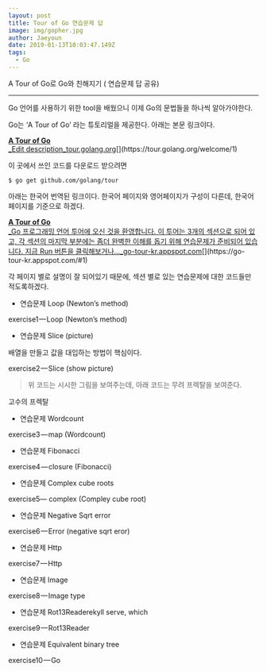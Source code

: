 ```yaml
---
layout: post
title: Tour of Go 연습문제 답
image: img/gopher.jpg
author: Jaeyoun
date: 2019-01-13T10:03:47.149Z
tags: 
  - Go
---
```


A Tour of Go로 Go와 친해지기 ( 연습문제 답 공유)

---

Go 언어를 사용하기 위한 tool을 배웠으니 이제 Go의 문법들을 하나씩 알아가야한다.

Go는 ‘A Tour of Go’ 라는 튜토리얼을 제공한다. 아래는 본문 링크이다.

[**A Tour of Go**  
_Edit description_tour.golang.org](https://tour.golang.org/welcome/1 "https://tour.golang.org/welcome/1")[](https://tour.golang.org/welcome/1)

이 곳에서 쓰인 코드를 다운로드 받으려면

```
$ go get github.com/golang/tour
```

아래는 한국어 번역된 링크이다. 한국어 페이지와 영어페이지가 구성이 다른데, 한국어 페이지를 기준으로 하겠다.

[**A Tour of Go**  
_Go 프로그래밍 언어 투어에 오신 것을 환영합니다. 이 투어는 3개의 섹션으로 되어 있고, 각 섹션의 마지막 부분에는 좀더 완벽한 이해를 돕기 위해 연습문제가 준비되어 있습니다. 지금 Run 버튼을 클릭해보거나…_go-tour-kr.appspot.com](https://go-tour-kr.appspot.com/#1 "https://go-tour-kr.appspot.com/#1")[](https://go-tour-kr.appspot.com/#1)

각 페이지 별로 설명이 잘 되어있기 때문에, 섹션 별로 있는 연습문제에 대한 코드들만 적도록하겠다.

-   연습문제 Loop (Newton’s method)

exercise1 — Loop (Newton’s method)

-   연습문제 Slice (picture)

배열을 만들고 값을 대입하는 방법이 핵심이다.

exercise2 — Slice (show picture)

> 위 코드는 시시한 그림을 보여주는데, 아래 코드는 무려 프렉탈을 보여준다.

고수의 프렉탈

-   연습문제 Wordcount

exercise3 — map (Wordcount)

-   연습문제 Fibonacci

exercise4 — closure (Fibonacci)

-   연습문제 Complex cube roots

exercise5— complex (Compley cube root)

-   연습문제 Negative Sqrt error

exercise6 — Error (negative sqrt eror)

-   연습문제 Http

exercise7 — Http

-   연습문제 Image

exercise8 — Image type

-   연습문제 Rot13Readerekyll serve, which

exercise9 — Rot13Reader

-   연습문제 Equivalent binary tree

exercise10 — Go
